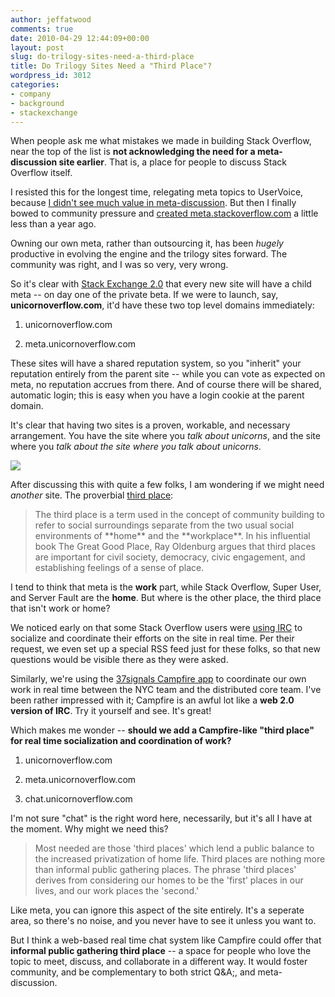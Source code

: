 ```yaml
---
author: jeffatwood
comments: true
date: 2010-04-29 12:44:09+00:00
layout: post
slug: do-trilogy-sites-need-a-third-place
title: Do Trilogy Sites Need a "Third Place"?
wordpress_id: 3012
categories:
- company
- background
- stackexchange
---
```



When people ask me what mistakes we made in building Stack Overflow, near the top of the list is **not acknowledging the need for a meta-discussion site earlier**. That is, a place for people to discuss Stack Overflow itself.



I resisted this for the longest time, relegating meta topics to UserVoice, because [I didn't see much value in meta-discussion](http://www.codinghorror.com/blog/2009/07/meta-is-murder.html). But then I finally bowed to community pressure and [created meta.stackoverflow.com](http://blog.stackoverflow.com/2009/06/cmon-get-meta/) a little less than a year ago.



Owning our own meta, rather than outsourcing it, has been _hugely_ productive in evolving the engine and the trilogy sites forward. The community was right, and I was so very, very wrong. 



So it's clear with [Stack Exchange 2.0](http://blog.stackexchange.com/post/518474918/stack-exchange-2-0) that every new site will have a child meta -- on day one of the private beta. If we were to launch, say, **unicornoverflow.com**, it'd have these two top level domains immediately:







  1. unicornoverflow.com

  2. meta.unicornoverflow.com




These sites will have a shared reputation system, so you "inherit" your reputation entirely from the parent site -- while you can vote as expected on meta, no reputation accrues from there. And of course there will be shared, automatic login; this is easy when you have a login cookie at the parent domain.



It's clear that having two sites is a proven, workable, and necessary arrangement. You have the site where you _talk about unicorns_, and the site where you _talk about the site where you talk about unicorns_.



![](http://blog.stackoverflow.com/wp-content/uploads/angry_unicorn.png)



After discussing this with quite a few folks, I am wondering if we might need _another_ site. The proverbial [third place](http://en.wikipedia.org/wiki/Third_place):





<blockquote>
The third place is a term used in the concept of community building to refer to social surroundings separate from the two usual social environments of **home** and the **workplace**. In his influential book The Great Good Place, Ray Oldenburg argues that third places are important for civil society, democracy, civic engagement, and establishing feelings of a sense of place.
</blockquote>





I tend to think that meta is the **work** part, while Stack Overflow, Super User, and Server Fault are the **home**. But where is the other place, the third place that isn't work or home?



We noticed early on that some Stack Overflow users were [using IRC](http://meta.stackoverflow.com/questions/tagged/irc) to socialize and coordinate their efforts on the site in real time. Per their request, we even set up a special RSS feed just for these folks, so that new questions would be visible there as they were asked.



Similarly, we're using the [37signals Campfire app](http://campfirenow.com/) to coordinate our own work in real time between the NYC team and the distributed core team. I've been rather impressed with it; Campfire is an awful lot like a **web 2.0 version of IRC**. Try it yourself and see. It's great!



Which makes me wonder -- **should we add a Campfire-like "third place" for real time socialization and coordination of work?**







  1. unicornoverflow.com

  2. meta.unicornoverflow.com

  3. chat.unicornoverflow.com




I'm not sure "chat" is the right word here, necessarily, but it's all I have at the moment. Why might we need this?





<blockquote>
Most needed are those 'third places' which lend a public balance to the increased privatization of home life. Third places are nothing more than informal public gathering places. The phrase 'third places' derives from considering our homes to be the 'first' places in our lives, and our work places the 'second.'
</blockquote>





Like meta, you can ignore this aspect of the site entirely. It's a seperate area, so there's no noise, and you never have to see it unless you want to.



But I think a web-based real time chat system like Campfire could offer that **informal public gathering third place** -- a space for people who love the topic to meet, discuss, and collaborate in a different way. It would foster community, and be complementary to both strict Q&A;, and meta-discussion.

